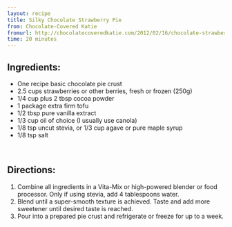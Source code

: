 ```yaml
---
layout: recipe
title: Silky Chocolate Strawberry Pie
from: Chocolate-Covered Katie 
fromurl: http://chocolatecoveredkatie.com/2012/02/16/chocolate-strawberry-truffle-pie/
time: 20 minutes
---
```


Ingredients:
------------

* One recipe basic chocolate pie crust
* 2.5 cups strawberries or other berries, fresh or frozen (250g)
* 1/4 cup plus 2 tbsp cocoa powder
* 1 package extra firm tofu
* 1/2 tbsp pure vanilla extract
* 1/3 cup oil of choice (I usually use canola)
* 1/8 tsp uncut stevia, or 1/3 cup agave or pure maple syrup
* 1/8 tsp salt


<br>

Directions:
-----------

1. Combine all ingredients in a Vita-Mix or high-powered blender or food processor. Only if using stevia, add 4 tablespoons water. 
2. Blend until a super-smooth texture is achieved. Taste and add more sweetener until desired taste is reached. 
3. Pour into a prepared pie crust and refrigerate or freeze for up to a week.
